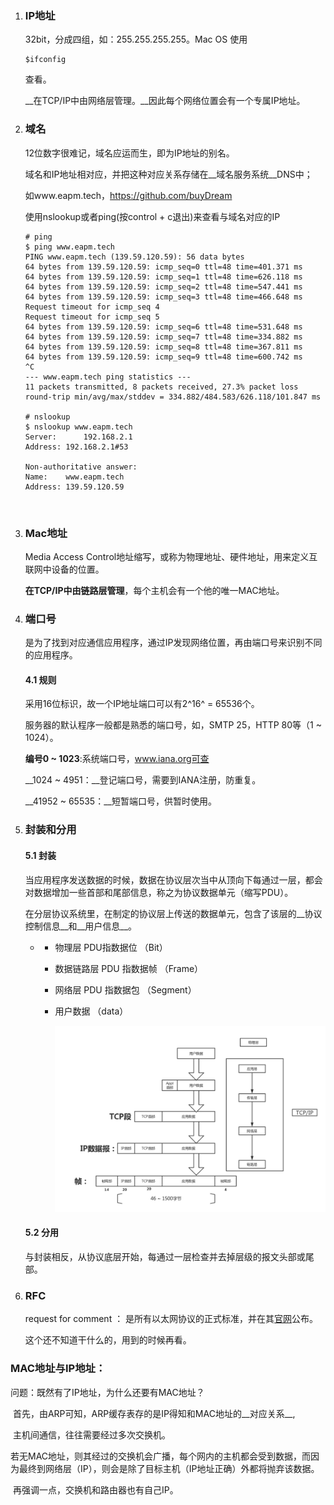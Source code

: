 1. ### IP地址

   32bit，分成四组，如：255.255.255.255。Mac OS 使用

   ~~~shell
   $ifconfig
   ~~~

   查看。

   __在TCP/IP中由网络层管理。__因此每个网络位置会有一个专属IP地址。

2. ### 域名

   12位数字很难记，域名应运而生，即为IP地址的别名。

   域名和IP地址相对应，并把这种对应关系存储在__域名服务系统__DNS中；

   如www.eapm.tech，https://github.com/buyDream

   使用nslookup或者ping(按control + c退出)来查看与域名对应的IP

   ~~~shell
   # ping
   $ ping www.eapm.tech
   PING www.eapm.tech (139.59.120.59): 56 data bytes
   64 bytes from 139.59.120.59: icmp_seq=0 ttl=48 time=401.371 ms
   64 bytes from 139.59.120.59: icmp_seq=1 ttl=48 time=626.118 ms
   64 bytes from 139.59.120.59: icmp_seq=2 ttl=48 time=547.441 ms
   64 bytes from 139.59.120.59: icmp_seq=3 ttl=48 time=466.648 ms
   Request timeout for icmp_seq 4
   Request timeout for icmp_seq 5
   64 bytes from 139.59.120.59: icmp_seq=6 ttl=48 time=531.648 ms
   64 bytes from 139.59.120.59: icmp_seq=7 ttl=48 time=334.882 ms
   64 bytes from 139.59.120.59: icmp_seq=8 ttl=48 time=367.811 ms
   64 bytes from 139.59.120.59: icmp_seq=9 ttl=48 time=600.742 ms
   ^C
   --- www.eapm.tech ping statistics ---
   11 packets transmitted, 8 packets received, 27.3% packet loss
   round-trip min/avg/max/stddev = 334.882/484.583/626.118/101.847 ms

   # nslookup
   $ nslookup www.eapm.tech
   Server:		192.168.2.1
   Address:	192.168.2.1#53

   Non-authoritative answer:
   Name:	www.eapm.tech
   Address: 139.59.120.59
   ~~~

   ​

3. ### Mac地址

   Media Access Control地址缩写，或称为物理地址、硬件地址，用来定义互联网中设备的位置。

   __在TCP/IP中由链路层管理__，每个主机会有一个他的唯一MAC地址。

4. ### 端口号

   是为了找到对应通信应用程序，通过IP发现网络位置，再由端口号来识别不同的应用程序。

   #### 4.1 规则

   采用16位标识，故一个IP地址端口可以有2^16^ = 65536个。

   服务器的默认程序一般都是熟悉的端口号，如，SMTP 25，HTTP 80等（1 ~ 1024）。

   __编号0 ~ 1023__:系统端口号，www.iana.org可查

   __1024 ~ 4951：__登记端口号，需要到IANA注册，防重复。

   __41952 ~ 65535：__短暂端口号，供暂时使用。

5. ### 封装和分用

   #### 5.1 封装

   ​	当应用程序发送数据的时候，数据在协议层次当中从顶向下每通过一层，都会对数据增加一些首部和尾部信息，称之为协议数据单元（缩写PDU）。

   ​	在分层协议系统里，在制定的协议层上传送的数据单元，包含了该层的__协议控制信息__和__用户信息__。

   * + 物理层   PDU指数据位 （Bit）

     + 数据链路层  PDU 指数据帧 （Frame）

     + 网络层 PDU 指数据包 （Segment）

     + 用户数据 （data）

       ![封装](img/封装.png)

   #### 5.2 分用

   ​	与封装相反，从协议底层开始，每通过一层检查并去掉层级的报文头部或尾部。



6. ### RFC

   request for comment ： 是所有以太网协议的正式标准，并在其[官网](www.ietf.org)公布。

   这个还不知道干什么的，用到的时候再看。



### MAC地址与IP地址：

问题：既然有了IP地址，为什么还要有MAC地址？

​	首先，由ARP可知，ARP缓存表存的是IP得知和MAC地址的__对应关系__,

​	主机间通信，往往需要经过多次交换机。

​	若无MAC地址，则其经过的交换机会广播，每个网内的主机都会受到数据，而因为最终到网络层（IP），则会是除了目标主机（IP地址正确）外都将抛弃该数据。

​	再强调一点，交换机和路由器也有自己IP。